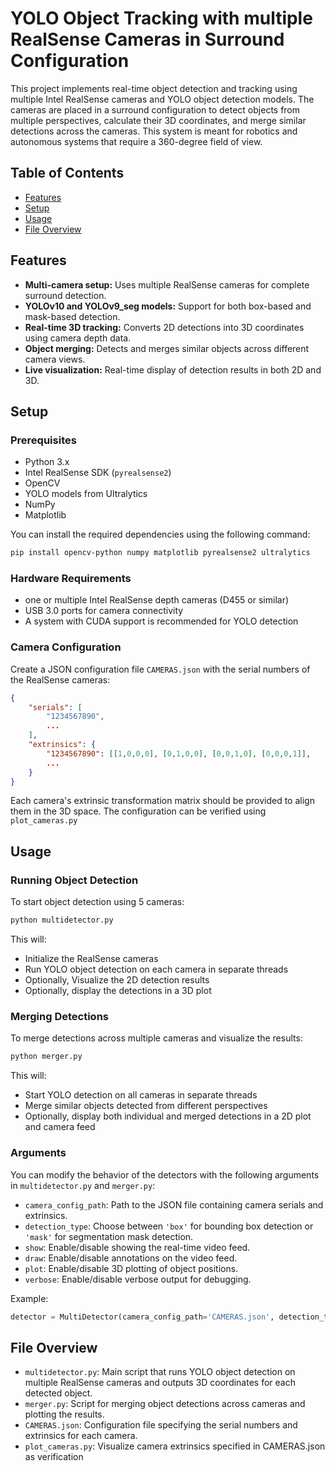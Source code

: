 # YOLO Object Tracking with multiple RealSense Cameras in Surround Configuration

This project implements real-time object detection and tracking using multiple Intel RealSense cameras and YOLO object detection models. The cameras are placed in a surround configuration to detect objects from multiple perspectives, calculate their 3D coordinates, and merge similar detections across the cameras. This system is meant for robotics and autonomous systems that require a 360-degree field of view.

## Table of Contents
- [Features](#features)
- [Setup](#setup)
- [Usage](#usage)
- [File Overview](#file-overview)

## Features
- **Multi-camera setup:** Uses multiple RealSense cameras for complete surround detection.
- **YOLOv10 and YOLOv9_seg models:** Support for both box-based and mask-based detection.
- **Real-time 3D tracking:** Converts 2D detections into 3D coordinates using camera depth data.
- **Object merging:** Detects and merges similar objects across different camera views.
- **Live visualization:** Real-time display of detection results in both 2D and 3D.
  
## Setup
### Prerequisites
- Python 3.x
- Intel RealSense SDK (`pyrealsense2`)
- OpenCV
- YOLO models from Ultralytics
- NumPy
- Matplotlib

You can install the required dependencies using the following command:
```bash
pip install opencv-python numpy matplotlib pyrealsense2 ultralytics
```

### Hardware Requirements
- one or multiple Intel RealSense depth cameras (D455 or similar)
- USB 3.0 ports for camera connectivity
- A system with CUDA support is recommended for YOLO detection

### Camera Configuration
Create a JSON configuration file `CAMERAS.json` with the serial numbers of the RealSense cameras:

```json
{
    "serials": [
        "1234567890",
        ...
    ],
    "extrinsics": {
        "1234567890": [[1,0,0,0], [0,1,0,0], [0,0,1,0], [0,0,0,1]],
        ...
    }
}
```

Each camera's extrinsic transformation matrix should be provided to align them in the 3D space. 
The configuration can be verified using `plot_cameras.py`

## Usage
### Running Object Detection
To start object detection using 5 cameras:

```bash
python multidetector.py
```

This will:
- Initialize the RealSense cameras
- Run YOLO object detection on each camera in separate threads
- Optionally, Visualize the 2D detection results
- Optionally, display the detections in a 3D plot

### Merging Detections
To merge detections across multiple cameras and visualize the results:

```bash
python merger.py
```

This will:
- Start YOLO detection on all cameras in separate threads
- Merge similar objects detected from different perspectives
- Optionally, display both individual and merged detections in a 2D plot and camera feed

### Arguments
You can modify the behavior of the detectors with the following arguments in `multidetector.py` and `merger.py`:
- `camera_config_path`: Path to the JSON file containing camera serials and extrinsics.
- `detection_type`: Choose between `'box'` for bounding box detection or `'mask'` for segmentation mask detection.
- `show`: Enable/disable showing the real-time video feed.
- `draw`: Enable/disable annotations on the video feed.
- `plot`: Enable/disable 3D plotting of object positions.
- `verbose`: Enable/disable verbose output for debugging.

Example:
```python
detector = MultiDetector(camera_config_path='CAMERAS.json', detection_type='box', show=True, draw=True, plot=False)
```

## File Overview
- `multidetector.py`: Main script that runs YOLO object detection on multiple RealSense cameras and outputs 3D coordinates for each detected object.
- `merger.py`: Script for merging object detections across cameras and plotting the results.
- `CAMERAS.json`: Configuration file specifying the serial numbers and extrinsics for each camera.
- `plot_cameras.py`: Visualize camera extrinsics specified in CAMERAS.json as verification

